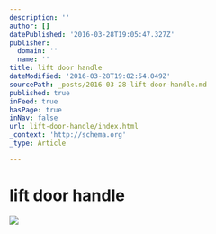 ```yaml
---
description: ''
author: []
datePublished: '2016-03-28T19:05:47.327Z'
publisher:
  domain: ''
  name: ''
title: lift door handle
dateModified: '2016-03-28T19:02:54.049Z'
sourcePath: _posts/2016-03-28-lift-door-handle.md
published: true
inFeed: true
hasPage: true
inNav: false
url: lift-door-handle/index.html
_context: 'http://schema.org'
_type: Article

---
```

# lift door handle
![](https://the-grid-user-content.s3-us-west-2.amazonaws.com/f1dcbce6-0175-47f4-bb9c-7608673d9246.png)